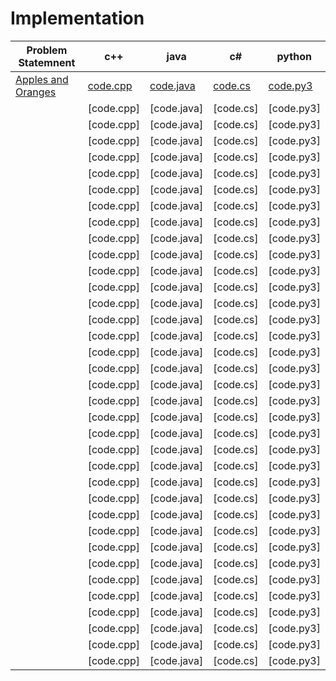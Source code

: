 # Implementation

|Problem Statemnent| c++ |java| c# |python|
|---|---|---|---|---|
|[Apples and Oranges](https://github.com/Lintik/hackerrank/blob/master/CORE%20CS/Algorithms/Implementation/Apple%20and%20Orange/apple-and-orange-English.pdf)|[code.cpp](https://github.com/Lintik/hackerrank/blob/master/CORE%20CS/Algorithms/Implementation/Apple%20and%20Orange/code.cpp)|[code.java](https://github.com/Lintik/hackerrank/blob/master/CORE%20CS/Algorithms/Implementation/Apple%20and%20Orange/code.java)|[code.cs](https://github.com/Lintik/hackerrank/blob/master/CORE%20CS/Algorithms/Implementation/Apple%20and%20Orange/code.cs)|[code.py3](https://github.com/Lintik/hackerrank/blob/master/CORE%20CS/Algorithms/Implementation/Apple%20and%20Orange/code.py3)|
||[code.cpp]|[code.java]|[code.cs]|[code.py3]|
||[code.cpp]|[code.java]|[code.cs]|[code.py3]|
||[code.cpp]|[code.java]|[code.cs]|[code.py3]|
||[code.cpp]|[code.java]|[code.cs]|[code.py3]|
||[code.cpp]|[code.java]|[code.cs]|[code.py3]|
||[code.cpp]|[code.java]|[code.cs]|[code.py3]|
||[code.cpp]|[code.java]|[code.cs]|[code.py3]|
||[code.cpp]|[code.java]|[code.cs]|[code.py3]|
||[code.cpp]|[code.java]|[code.cs]|[code.py3]|
||[code.cpp]|[code.java]|[code.cs]|[code.py3]|
||[code.cpp]|[code.java]|[code.cs]|[code.py3]|
||[code.cpp]|[code.java]|[code.cs]|[code.py3]|
||[code.cpp]|[code.java]|[code.cs]|[code.py3]|
||[code.cpp]|[code.java]|[code.cs]|[code.py3]|
||[code.cpp]|[code.java]|[code.cs]|[code.py3]|
||[code.cpp]|[code.java]|[code.cs]|[code.py3]|
||[code.cpp]|[code.java]|[code.cs]|[code.py3]|
||[code.cpp]|[code.java]|[code.cs]|[code.py3]|
||[code.cpp]|[code.java]|[code.cs]|[code.py3]|
||[code.cpp]|[code.java]|[code.cs]|[code.py3]|
||[code.cpp]|[code.java]|[code.cs]|[code.py3]|
||[code.cpp]|[code.java]|[code.cs]|[code.py3]|
||[code.cpp]|[code.java]|[code.cs]|[code.py3]|
||[code.cpp]|[code.java]|[code.cs]|[code.py3]|
||[code.cpp]|[code.java]|[code.cs]|[code.py3]|
||[code.cpp]|[code.java]|[code.cs]|[code.py3]|
||[code.cpp]|[code.java]|[code.cs]|[code.py3]|
||[code.cpp]|[code.java]|[code.cs]|[code.py3]|
||[code.cpp]|[code.java]|[code.cs]|[code.py3]|
||[code.cpp]|[code.java]|[code.cs]|[code.py3]|
||[code.cpp]|[code.java]|[code.cs]|[code.py3]|
||[code.cpp]|[code.java]|[code.cs]|[code.py3]|
||[code.cpp]|[code.java]|[code.cs]|[code.py3]|
||[code.cpp]|[code.java]|[code.cs]|[code.py3]|
||[code.cpp]|[code.java]|[code.cs]|[code.py3]|
